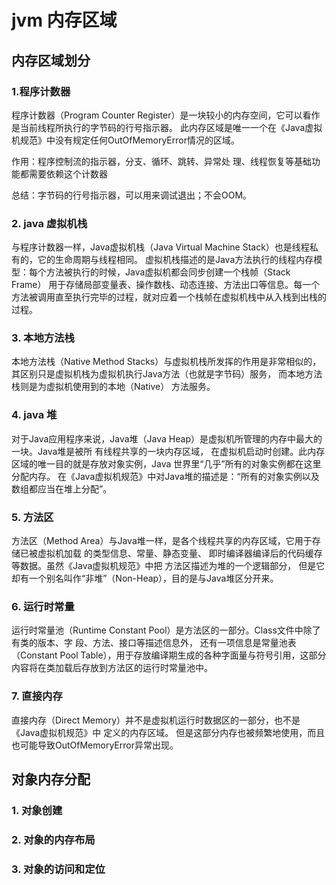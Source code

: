 # jvm 内存区域

## 内存区域划分

### 1.程序计数器
程序计数器（Program Counter Register）是一块较小的内存空间，它可以看作是当前线程所执行的字节码的行号指示器。
此内存区域是唯一一个在《Java虚拟机规范》中没有规定任何OutOfMemoryError情况的区域。

作用：程序控制流的指示器，分支、循环、跳转、异常处 理、线程恢复等基础功能都需要依赖这个计数器

总结：字节码的行号指示器，可以用来调试退出；不会OOM。

### 2. java 虚拟机栈
与程序计数器一样，Java虚拟机栈（Java Virtual Machine Stack）也是线程私有的，它的生命周期与线程相同。
虚拟机栈描述的是Java方法执行的线程内存模型：每个方法被执行的时候，Java虚拟机都会同步创建一个栈帧（Stack Frame）
用于存储局部变量表、操作数栈、动态连接、方法出口等信息。每一个方法被调用直至执行完毕的过程，就对应着一个栈帧在虚拟机栈中从入栈到出栈的过程。

### 3. 本地方法栈
本地方法栈（Native Method Stacks）与虚拟机栈所发挥的作用是非常相似的，
其区别只是虚拟机栈为虚拟机执行Java方法（也就是字节码）服务，
而本地方法栈则是为虚拟机使用到的本地（Native） 方法服务。

### 4. java 堆
对于Java应用程序来说，Java堆（Java Heap）是虚拟机所管理的内存中最大的一块。Java堆是被所 有线程共享的一块内存区域，
在虚拟机启动时创建。此内存区域的唯一目的就是存放对象实例，Java 世界里“几乎”所有的对象实例都在这里分配内存。
在《Java虚拟机规范》中对Java堆的描述是：“所有的对象实例以及数组都应当在堆上分配”。

### 5. 方法区
方法区（Method Area）与Java堆一样，是各个线程共享的内存区域，它用于存储已被虚拟机加载 的类型信息、常量、静态变量、
即时编译器编译后的代码缓存等数据。虽然《Java虚拟机规范》中把 方法区描述为堆的一个逻辑部分，
但是它却有一个别名叫作“非堆”（Non-Heap），目的是与Java堆区分开来。

### 6. 运行时常量
运行时常量池（Runtime Constant Pool）是方法区的一部分。Class文件中除了有类的版本、字 段、方法、接口等描述信息外，
还有一项信息是常量池表（Constant Pool Table），用于存放编译期生成的各种字面量与符号引用，这部分内容将在类加载后存放到方法区的运行时常量池中。

### 7. 直接内存
直接内存（Direct Memory）并不是虚拟机运行时数据区的一部分，也不是《Java虚拟机规范》中 定义的内存区域。
但是这部分内存也被频繁地使用，而且也可能导致OutOfMemoryError异常出现。

## 对象内存分配

### 1. 对象创建

### 2. 对象的内存布局

### 3. 对象的访问和定位


